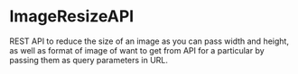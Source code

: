# ImageResizeAPI
REST API to reduce the size of an image as you can pass width and height, as well as format of image of want to get from API for a particular by passing them as query parameters in URL.
